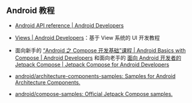 ## Android 教程

- [Android API reference  | Android Developers](https://developer.android.google.cn/reference)

- [Views  | Android Developers](https://developer.android.google.cn/develop/ui/views/layout/declaring-layout?hl=zh-cn)：基于 View 系统的 UI 开发教程
- 面向新手的 [“Android 之 Compose 开发基础”课程  | Android Basics with Compose  | Android Developers](https://developer.android.google.cn/courses/android-basics-compose/course?hl=zh-cn) 和面向老手的 [面向 Android 开发者的 Jetpack Compose  | Jetpack Compose for Android Developers](https://developer.android.google.cn/courses/jetpack-compose/course?hl=zh-cn)





- [android/architecture-components-samples: Samples for Android Architecture Components.](https://github.com/android/architecture-components-samples)
- [android/compose-samples: Official Jetpack Compose samples.](https://github.com/android/compose-samples)